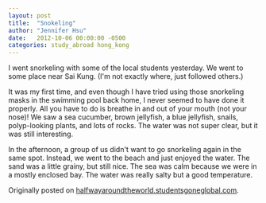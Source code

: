```yaml
---
layout: post
title:  "Snokeling"
author: "Jennifer Hsu"
date:   2012-10-06 00:00:00 -0500
categories: study_abroad hong_kong
---
```

I went snorkeling with some of the local students yesterday. We went to some place near Sai Kung. (I'm not exactly where, just followed others.)

It was my first time, and even though I have tried using those snorkeling masks in the swimming pool back home, I never seemed to have done it properly. All you have to do is breathe in and out of your mouth (not your nose)! We saw a sea cucumber, brown jellyfish, a blue jellyfish, snails, polyp-looking plants, and lots of rocks. The water was not super clear, but it was still interesting.

In the afternoon, a group of us didn't want to go snorkeling again in the same spot. Instead, we went to the beach and just enjoyed the water. The sand was a little grainy, but still nice. The sea was calm because we were in a mostly enclosed bay. The water was really salty but a good temperature.

Originally posted on [halfwayaroundtheworld.studentsgoneglobal.com](https://sonder.io/p/post/167a8ded-b1b1-414c-b7b6-dd2d0b2b00c1).
